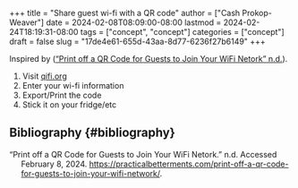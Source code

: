+++
title = "Share guest wi-fi with a QR code"
author = ["Cash Prokop-Weaver"]
date = 2024-02-08T08:09:00-08:00
lastmod = 2024-02-24T18:19:31-08:00
tags = ["concept", "concept"]
categories = ["concept"]
draft = false
slug = "17de4e61-655d-43aa-8d77-6236f27b6149"
+++

Inspired by (<a href="#citeproc_bib_item_1">“Print off a QR Code for Guests to Join Your WiFi Netork” n.d.</a>).

1.  Visit [qifi.org](http://qifi.org)
2.  Enter your wi-fi information
3.  Export/Print the code
4.  Stick it on your fridge/etc


## Bibliography {#bibliography}

<style>.csl-entry{text-indent: -1.5em; margin-left: 1.5em;}</style><div class="csl-bib-body">
  <div class="csl-entry"><a id="citeproc_bib_item_1"></a>“Print off a QR Code for Guests to Join Your WiFi Netork.” n.d. Accessed February 8, 2024. <a href="https://practicalbetterments.com/print-off-a-qr-code-for-guests-to-join-your-wifi-network/">https://practicalbetterments.com/print-off-a-qr-code-for-guests-to-join-your-wifi-network/</a>.</div>
</div>
